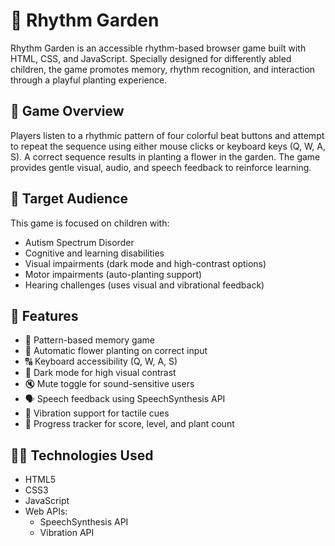 # 🌼 Rhythm Garden

Rhythm Garden is an accessible rhythm-based browser game built with HTML, CSS, and JavaScript. Specially designed for differently abled children, the game promotes memory, rhythm recognition, and interaction through a playful planting experience.

## 🌟 Game Overview

Players listen to a rhythmic pattern of four colorful beat buttons and attempt to repeat the sequence using either mouse clicks or keyboard keys (Q, W, A, S). A correct sequence results in planting a flower in the garden. The game provides gentle visual, audio, and speech feedback to reinforce learning.

## 👥 Target Audience

This game is focused on children with:

- Autism Spectrum Disorder
- Cognitive and learning disabilities
- Visual impairments (dark mode and high-contrast options)
- Motor impairments (auto-planting support)
- Hearing challenges (uses visual and vibrational feedback)

## 🔧 Features

- 🎵 Pattern-based memory game
- 🌸 Automatic flower planting on correct input
- 🔠 Keyboard accessibility (Q, W, A, S)
- 🌙 Dark mode for high visual contrast
- 🔇 Mute toggle for sound-sensitive users
- 🗣 Speech feedback using SpeechSynthesis API
- 📱 Vibration support for tactile cues
- 🌻 Progress tracker for score, level, and plant count

## 🧑‍💻 Technologies Used

- HTML5
- CSS3
- JavaScript
- Web APIs:
  - SpeechSynthesis API
  - Vibration API
